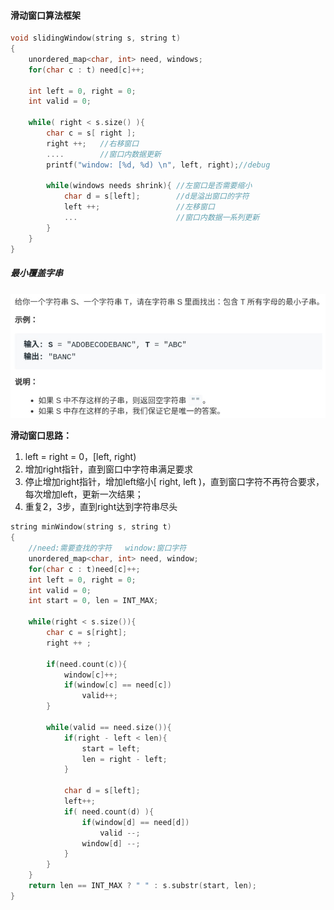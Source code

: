 #### 滑动窗口算法框架

```c++
void slidingWindow(string s, string t)
{
	unordered_map<char, int> need, windows;
    for(char c : t) need[c]++;
    
    int left = 0, right = 0;
    int valid = 0;
    
    while( right < s.size() ){
        char c = s[ right ];
        right ++;   //右移窗口
        ....        //窗口内数据更新
        printf("window: [%d, %d) \n", left, right);//debug
        
        while(windows needs shrink){ //左窗口是否需要缩小
            char d = s[left];        //d是溢出窗口的字符
            left ++;                 //左移窗口
            ...                      //窗口内数据一系列更新
        }
    }
}
```

##### 最小覆盖字串

![slidingWindow](pic\slidingWindow.jpg)



**滑动窗口思路：**

1. left = right = 0，[left, right)
2. 增加right指针，直到窗口中字符串满足要求
3. 停止增加right指针，增加left缩小[ right, left )，直到窗口字符不再符合要求，每次增加left，更新一次结果；
4. 重复2，3步，直到right达到字符串尽头

```c++
string minWindow(string s, string t)
{
    //need:需要查找的字符   window:窗口字符
    unordered_map<char, int> need, window;
    for(char c : t)need[c]++;
    int left = 0, right = 0;
    int valid = 0;
    int start = 0, len = INT_MAX;
    
   	while(right < s.size()){
        char c = s[right];
        right ++ ;
        
        if(need.count(c)){
            window[c]++;
            if(window[c] == need[c])
                valid++;
        }
        
        while(valid == need.size()){
            if(right - left < len){
				start = left;
                len = right - left;
            }
            
            char d = s[left];
            left++;
            if( need.count(d) ){
             	if(window[d] == need[d])
                    valid --;
                window[d] --;
            }
        }
    }
    return len == INT_MAX ? " " : s.substr(start, len);
}
```





























